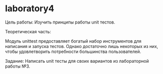 # laboratory4
Цель работы: Изучить принципы работы unit тестов.

Теоретическая часть:

Модуль unittest предоставляет богатый набор инструментов для написания и запуска тестов. Однако достаточно лишь некоторых из них, чтобы удовлетворить потребности большинства пользователей.

Задание: Написать unit тесты для своих вариантов из лабораторной работы №3.
